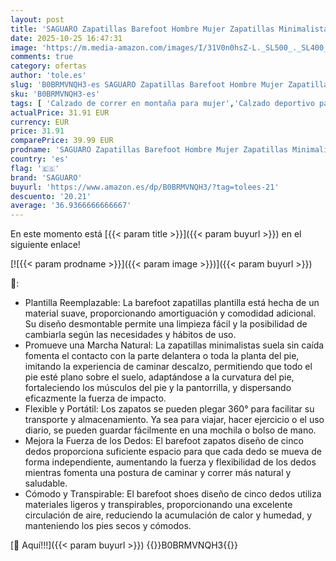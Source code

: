 ```yaml
---
layout: post
title: 'SAGUARO Zapatillas Barefoot Hombre Mujer Zapatillas Minimalistas Zapatos Barefoot Calzado Minimalistas Zapatillas de Trail Running Barefoot Shoes para Zero Drop Suela Negro Intenso Gr.41'
date: 2025-10-25 16:47:31
image: 'https://m.media-amazon.com/images/I/31V0n0hsZ-L._SL500_._SL400_.jpg'
comments: true
category: ofertas
author: 'tole.es'
slug: 'B0BRMVNQH3-es SAGUARO Zapatillas Barefoot Hombre Mujer Zapatillas...'
sku: 'B0BRMVNQH3-es'
tags: [ 'Calzado de correr en montaña para mujer','Calzado deportivo para mujer','Calzados de running para mujer','Moda','Moda Mujer','Zapatillas deportivas y de moda para mujer','Zapatos para mujer','saguaro','zapatos','🇪🇸', ]
actualPrice: 31.91 EUR
currency: EUR
price: 31.91
comparePrice: 39.99 EUR
prodname: 'SAGUARO Zapatillas Barefoot Hombre Mujer Zapatillas Minimalistas Zapatos Barefoot Calzado Minimalistas Zapatillas de Trail Running Barefoot Shoes para Zero Drop Suela Negro Intenso Gr.41'
country: 'es'
flag: '🇪🇸'
brand: 'SAGUARO'
buyurl: 'https://www.amazon.es/dp/B0BRMVNQH3/?tag=tolees-21'
descuento: '20.21'
average: '36.9366666666667'
---
```


En este momento está [{{< param title >}}]({{< param buyurl >}}) en el siguiente enlace!

[![{{< param prodname >}}]({{< param image >}})]({{< param buyurl >}})

🔎:

- Plantilla Reemplazable: La barefoot zapatillas plantilla está hecha de un material suave, proporcionando amortiguación y comodidad adicional. Su diseño desmontable permite una limpieza fácil y la posibilidad de cambiarla según las necesidades y hábitos de uso.
- Promueve una Marcha Natural: La zapatillas minimalistas suela sin caída fomenta el contacto con la parte delantera o toda la planta del pie, imitando la experiencia de caminar descalzo, permitiendo que todo el pie esté plano sobre el suelo, adaptándose a la curvatura del pie, fortaleciendo los músculos del pie y la pantorrilla, y dispersando eficazmente la fuerza de impacto.
- Flexible y Portátil: Los zapatos se pueden plegar 360° para facilitar su transporte y almacenamiento. Ya sea para viajar, hacer ejercicio o el uso diario, se pueden guardar fácilmente en una mochila o bolso de mano.
- Mejora la Fuerza de los Dedos: El barefoot zapatos diseño de cinco dedos proporciona suficiente espacio para que cada dedo se mueva de forma independiente, aumentando la fuerza y flexibilidad de los dedos mientras fomenta una postura de caminar y correr más natural y saludable.
- Cómodo y Transpirable: El barefoot shoes diseño de cinco dedos utiliza materiales ligeros y transpirables, proporcionando una excelente circulación de aire, reduciendo la acumulación de calor y humedad, y manteniendo los pies secos y cómodos.

[🛒 Aquí!!!]({{< param buyurl >}})
{{<world>}}B0BRMVNQH3{{</world>}}
